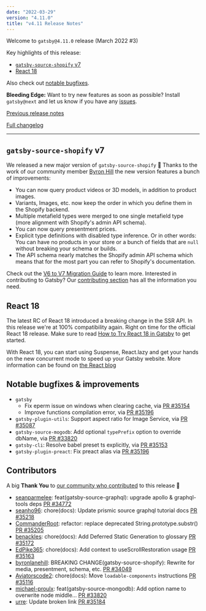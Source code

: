 ```yaml
---
date: "2022-03-29"
version: "4.11.0"
title: "v4.11 Release Notes"
---
```


Welcome to `gatsby@4.11.0` release (March 2022 #3)

Key highlights of this release:

- [`gatsby-source-shopify` v7](#gatsby-source-shopify-v7)
- [React 18](#react-18)

Also check out [notable bugfixes](#notable-bugfixes--improvements).

**Bleeding Edge:** Want to try new features as soon as possible? Install `gatsby@next` and let us know
if you have any [issues](https://github.com/gatsbyjs/gatsby/issues).

[Previous release notes](/docs/reference/release-notes/v4.10)

[Full changelog][full-changelog]

---

## `gatsby-source-shopify` v7

We released a new major version of `gatsby-source-shopify` 🎉 Thanks to the work of our community member [Byron Hill](https://github.com/byronlanehill) the new version features a bunch of improvements:

- You can now query product videos or 3D models, in addition to product images.
- Variants, Images, etc. now keep the order in which you define them in the Shopify backend.
- Multiple metafield types were merged to one single metafield type (more alignment with Shopify's admin API schema).
- You can now query presentment prices.
- Explicit type definitions with disabled type inference. Or in other words: You can have no products in your store or a bunch of fields that are `null` without breaking your schema or builds.
- The API schema nearly matches the Shopify admin API schema which means that for the most part you can refer to Shopify's documentation.

Check out the [V6 to V7 Migration Guide](/plugins/gatsby-source-shopify/#v6-to-V7-migration-guide) to learn more. Interested in contributing to Gatsby? Our [contributing section](/contributing/#how-to-contribute) has all the information you need.

## React 18

The latest RC of React 18 introduced a breaking change in the SSR API. In this release we're at 100% compatibility again. Right on time for the official React 18 release. Make sure to read [How to Try React 18 in Gatsby](https://www.gatsbyjs.com/blog/how-to-try-react-18-in-gatsby) to get started.

With React 18, you can start using Suspense, React.lazy and get your hands on the new concurrent mode to speed up your Gatsby website. More information can be found on [the React blog](https://reactjs.org/blog/2022/03/29/react-v18.html)

## Notable bugfixes & improvements

- `gatsby`
  - Fix eperm issue on windows when clearing cache, via [PR #35154](https://github.com/gatsbyjs/gatsby/pull/35154)
  - Improve functions compilation error, via [PR #35196](https://github.com/gatsbyjs/gatsby/pull/35196)
- `gatsby-plugin-utils`: Support aspect ratio for Image Service, via [PR #35087](https://github.com/gatsbyjs/gatsby/pull/35087)
- `gatsby-source-mogodb`: Add optional `typePrefix` option to override dbName, via [PR #33820](https://github.com/gatsbyjs/gatsby/pull/33820)
- `gatsby-cli`: Resolve babel preset ts explicitly, via [PR #35153](https://github.com/gatsbyjs/gatsby/pull/35153)
- `gatsby-plugin-preact`: Fix preact alias via [PR #35196](https://github.com/gatsbyjs/gatsby/pull/35156)

## Contributors

A big **Thank You** to [our community who contributed][full-changelog] to this release 💜

- [seanparmelee](https://github.com/seanparmelee): feat(gatsby-source-graphql): upgrade apollo & graphql-tools deps [PR #34772](https://github.com/gatsbyjs/gatsby/pull/34772)
- [seanho96](https://github.com/seanho96): chore(docs): Update prismic source graphql tutorial docs [PR #35218](https://github.com/gatsbyjs/gatsby/pull/35218)
- [CommanderRoot](https://github.com/CommanderRoot): refactor: replace deprecated String.prototype.substr() [PR #35205](https://github.com/gatsbyjs/gatsby/pull/35205)
- [benackles](https://github.com/benackles): chore(docs): Add Deferred Static Generation to glossary [PR #35172](https://github.com/gatsbyjs/gatsby/pull/35172)
- [EdPike365](https://github.com/EdPike365): chore(docs): Add context to useScrollRestoration usage [PR #35163](https://github.com/gatsbyjs/gatsby/pull/35163)
- [byronlanehill](https://github.com/byronlanehill): BREAKING CHANGE(gatsby-source-shopify): Rewrite for media, presentment, schema, etc. [PR #34049](https://github.com/gatsbyjs/gatsby/pull/34049)
- [Aviatorscode2](https://github.com/Aviatorscode2): chore(docs): Move `loadable-components` instructions [PR #35116](https://github.com/gatsbyjs/gatsby/pull/35116)
- [michael-proulx](https://github.com/michael-proulx): feat(gatsby-source-mongodb): Add option name to overwrite node middle… [PR #33820](https://github.com/gatsbyjs/gatsby/pull/33820)
- [urre](https://github.com/urre): Update broken link [PR #35184](https://github.com/gatsbyjs/gatsby/pull/35184)

[full-changelog]: https://github.com/gatsbyjs/gatsby/compare/gatsby@4.11.0-next.0...gatsby@4.11.0
